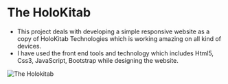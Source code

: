 # The HoloKitab
- This project deals with developing a simple responsive website as a copy of HoloKitab Technologies which is working amazing on all kind of devices.
- I have used the front end tools and technology which includes Html5, Css3, JavaScript, Bootstrap while designing the website.

![The Holokitab](https://user-images.githubusercontent.com/69035977/188219663-d8ae6600-fe3e-4de0-b47c-9f0c845c0b56.png)
